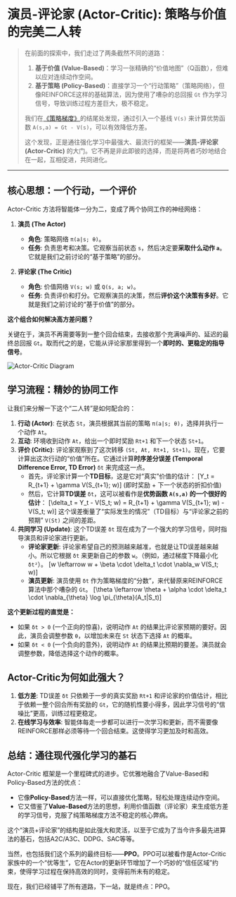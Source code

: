 # 演员-评论家 (Actor-Critic): 策略与价值的完美二人转

> 在前面的探索中，我们走过了两条截然不同的道路：
> 1.  **基于价值 (Value-Based)**：学习一张精确的“价值地图”（Q函数），但难以应对连续动作空间。
> 2.  **基于策略 (Policy-Based)**：直接学习一个“行动策略”（策略网络），但像REINFORCE这样的基础算法，因为使用了嘈杂的总回报 `Gt` 作为学习信号，导致训练过程方差巨大，极不稳定。
>
> 我们在[《策略梯度》](./policy_gradient.md)的结尾处发现，通过引入一个基线 `V(s)` 来计算优势函数 `A(s,a) = Gt - V(s)`，可以有效降低方差。
>
> 这个发现，正是通往强化学习中最强大、最流行的框架——**演员-评论家 (Actor-Critic)** 的大门。它不再是非此即彼的选择，而是将两者巧妙地结合在一起，互相促进，共同进化。

---

## 核心思想：一个行动，一个评价

Actor-Critic 方法将智能体一分为二，变成了两个协同工作的神经网络：

1.  **演员 (The Actor)**
    -   **角色**: 策略网络 `π(a|s; θ)`。
    -   **任务**: 负责思考和决策。它观察当前状态 `s`，然后决定要**采取什么动作 `a`**。它就是我们之前讨论的“基于策略”的部分。

2.  **评论家 (The Critic)**
    -   **角色**: 价值网络 `V(s; w)` 或 `Q(s, a; w)`。
    -   **任务**: 负责评价和打分。它观察演员的决策，然后**评价这个决策有多好**。它就是我们之前讨论的“基于价值”的部分。

**这个组合如何解决高方差问题？**

关键在于，演员不再需要等到一整个回合结束，去接收那个充满噪声的、延迟的最终总回报 `Gt`。取而代之的是，它能从评论家那里得到一个**即时的、更稳定的指导信号**。

![Actor-Critic Diagram](https://storage.googleapis.com/agent-tools-public-hub-prod/medias/A-Z_so/actor_critic_diagram.png)

## 学习流程：精妙的协同工作

让我们来分解一下这个“二人转”是如何配合的：

1.  **行动 (Actor)**: 在状态 `St`，演员根据其当前的策略 `π(a|s; θ)`，选择并执行一个动作 `At`。
2.  **互动**: 环境收到动作 `At`，给出一个即时奖励 `Rt+1` 和下一个状态 `St+1`。
3.  **评价 (Critic)**: 评论家观察到了这次转移 `(St, At, Rt+1, St+1)`。现在，它要计算出这次行动的“价值”所在。它通过计算**时序差分误差 (Temporal Difference Error, TD Error)** `δt` 来完成这一点。
    -   首先，评论家计算一个**TD目标**，这是它对“真实”价值的估计：
        \[Y_t = R_{t+1} + \gamma V(S_{t+1}; w)\]
        (即时奖励 + 下一个状态的折扣价值)
    -   然后，它计算**TD误差** `δt`，这可以被看作是**优势函数 `A(s,a)` 的一个很好的估计**：
        \[\delta_t = Y_t - V(S_t; w) = R_{t+1} + \gamma V(S_{t+1}; w) - V(S_t; w)\]
        这个误差衡量了“实际发生的情况”（TD目标）与“评论家之前的预期” `V(St)` 之间的差距。
4.  **共同学习 (Update)**: 这个TD误差 `δt` 现在成为了一个强大的学习信号，同时指导演员和评论家进行更新。
    -   **评论家更新**: 评论家希望自己的预测越来越准，也就是让TD误差越来越小。所以它根据 `δt` 来更新自己的参数 `w`。（例如，通过梯度下降最小化 `δt²`）。
        \[w \leftarrow w + \beta \cdot \delta_t \cdot \nabla_w V(S_t; w)\]
    -   **演员更新**: 演员使用 `δt` 作为策略梯度的“分数”，来代替原来REINFORCE算法中那个嘈杂的 `Gt`。
        \[\theta \leftarrow \theta + \alpha \cdot \delta_t \cdot \nabla_{\theta} \log \pi_{\theta}(A_t|S_t)\]

**这个更新过程的直觉是：**
-   如果 `δt > 0` (一个正向的惊喜)，说明动作 `At` 的结果比评论家预期的要好。因此，演员会调整参数 `θ`，以增加未来在 `St` 状态下选择 `At` 的概率。
-   如果 `δt < 0` (一个负向的意外)，说明动作 `At` 的结果比预期的要差。演员就会调整参数，降低选择这个动作的概率。

## Actor-Critic为何如此强大？

1.  **低方差**: TD误差 `δt` 只依赖于一步的真实奖励 `Rt+1` 和评论家的价值估计，相比于依赖一整个回合所有奖励的 `Gt`，它的随机性要小得多，因此学习信号的“信噪比”更高，训练过程更稳定。
2.  **在线学习与效率**: 智能体每走一步都可以进行一次学习和更新，而不需要像REINFORCE那样必须等待一个回合结束。这使得学习更加及时和高效。

## 总结：通往现代强化学习的基石

Actor-Critic 框架是一个里程碑式的进步。它优雅地融合了Value-Based和Policy-Based方法的优点：
-   它像**Policy-Based**方法一样，可以直接优化策略，轻松处理连续动作空间。
-   它又借鉴了**Value-Based**方法的思想，利用价值函数（评论家）来生成低方差的学习信号，克服了纯策略梯度方法不稳定的核心弊病。

这个“演员+评论家”的结构是如此强大和灵活，以至于它成为了当今许多最先进算法的基石，包括A2C/A3C、DDPG、SAC等等。

当然，也包括我们这个系列的最终目标——**PPO**。PPO可以被看作是Actor-Critic家族中的一个“优等生”，它在Actor的更新环节增加了一个巧妙的“信任区域”约束，使得学习过程在保持高效的同时，变得前所未有的稳定。

现在，我们已经铺平了所有道路，下一站，就是终点：PPO。
